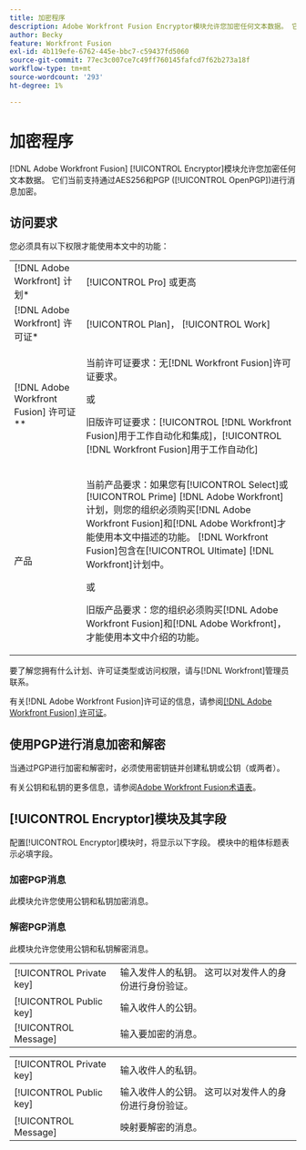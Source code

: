 ```yaml
---
title: 加密程序
description: Adobe Workfront Fusion Encryptor模块允许您加密任何文本数据。 它们当前支持通过AES256和PGP (OpenPGP)进行消息加密。
author: Becky
feature: Workfront Fusion
exl-id: 4b119efe-6762-445e-bbc7-c59437fd5060
source-git-commit: 77ec3c007ce7c49ff760145fafcd7f62b273a18f
workflow-type: tm+mt
source-wordcount: '293'
ht-degree: 1%

---
```


# 加密程序

[!DNL Adobe Workfront Fusion] [!UICONTROL Encryptor]模块允许您加密任何文本数据。 它们当前支持通过AES256和PGP ([!UICONTROL OpenPGP])进行消息加密。

## 访问要求

您必须具有以下权限才能使用本文中的功能：

<table style="table-layout:auto"> 
 <col> 
 <col> 
 <tbody> 
  <tr> 
   <td role="rowheader">[!DNL Adobe Workfront] 计划*</td>
  <td> <p>[!UICONTROL Pro] 或更高</p> </td>
  </tr> 
  <tr data-mc-conditions=""> 
   <td role="rowheader">[!DNL Adobe Workfront] 许可证*</td>
   <td> <p>[!UICONTROL Plan]， [!UICONTROL Work]</p> </td> 
  </tr> 
  <tr> 
   <td role="rowheader">[!DNL Adobe Workfront Fusion] 许可证**</td> 
   <td>
   <p>当前许可证要求：无[!DNL Workfront Fusion]许可证要求。</p>
   <p>或</p>
   <p>旧版许可证要求：[!UICONTROL [!DNL Workfront Fusion]用于工作自动化和集成]，[!UICONTROL [!DNL Workfront Fusion]用于工作自动化]</p>
   </td> 
  </tr> 
  <tr> 
   <td role="rowheader">产品</td> 
   <td>
   <p>当前产品要求：如果您有[!UICONTROL Select]或[!UICONTROL Prime] [!DNL Adobe Workfront]计划，则您的组织必须购买[!DNL Adobe Workfront Fusion]和[!DNL Adobe Workfront]才能使用本文中描述的功能。 [!DNL Workfront Fusion]包含在[!UICONTROL Ultimate] [!DNL Workfront]计划中。</p>
   <p>或</p>
   <p>旧版产品要求：您的组织必须购买[!DNL Adobe Workfront Fusion]和[!DNL Adobe Workfront]，才能使用本文中介绍的功能。</p>
   </td> 
  </tr> 
 </tbody> 
</table>

要了解您拥有什么计划、许可证类型或访问权限，请与[!DNL Workfront]管理员联系。

有关[!DNL Adobe Workfront Fusion]许可证的信息，请参阅[[!DNL Adobe Workfront Fusion] 许可证](/help/workfront-fusion/set-up-and-manage-workfront-fusion/licensing-operations-overview/license-automation-vs-integration.md)。

## 使用PGP进行消息加密和解密

当通过PGP进行加密和解密时，必须使用密钥链并创建私钥或公钥（或两者）。

有关公钥和私钥的更多信息，请参阅[Adobe Workfront Fusion术语表](/help/workfront-fusion/get-started-with-fusion/understand-fusion/fusion-glossary.md)。<!--For more information on keychains, see [Keys in [!DNL Adobe Workfront Fusion]]().-->

## [!UICONTROL Encryptor]模块及其字段

配置[!UICONTROL Encryptor]模块时，将显示以下字段。 模块中的粗体标题表示必填字段。

### 加密PGP消息

此模块允许您使用公钥和私钥加密消息。

<table style="table-layout:auto">
    <tr>
        <td>[!UICONTROL Private key]</td>
        <td>输入发件人的私钥。 这可以对发件人的身份进行身份验证。</td>
    </tr>
    <tr>
        <td>[!UICONTROL Public key]</td>
        <td>输入收件人的公钥。</td>
    </tr>
    <tr>
        <td>[!UICONTROL Message]</td>
        <td>输入要加密的消息。</td>
    </tr>

### 解密PGP消息

此模块允许您使用公钥和私钥解密消息。

<table style="table-layout:auto">
    <tr>
        <td>[!UICONTROL Private key]</td>
        <td>输入收件人的私钥。</td>
    </tr>
    <tr>
        <td>[!UICONTROL Public key]</td>
        <td>输入收件人的公钥。 这可以对发件人的身份进行身份验证。</td>
    </tr>
    <tr>
        <td>[!UICONTROL Message]</td>
        <td>映射要解密的消息。</td>
    </tr>
</table>
